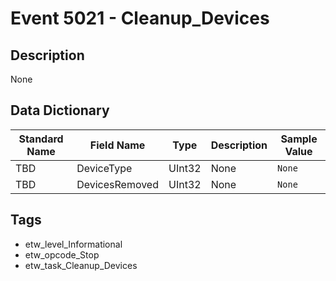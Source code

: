 # Event 5021 - Cleanup_Devices

## Description
None

## Data Dictionary
|Standard Name|Field Name|Type|Description|Sample Value|
|---|---|---|---|---|
|TBD|DeviceType|UInt32|None|`None`|
|TBD|DevicesRemoved|UInt32|None|`None`|

## Tags
* etw_level_Informational
* etw_opcode_Stop
* etw_task_Cleanup_Devices